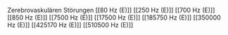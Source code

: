Zerebrovaskulären Störungen
[[80 Hz (E)]]
[[250 Hz (E)]]
[[700 Hz (E)]]
[[850 Hz (E)]]
[[7500 Hz (E)]]
[[17500 Hz (E)]]
[[185750 Hz (E)]]
[[350000 Hz (E)]]
[[425170 Hz (E)]]
[[510500 Hz (E)]]